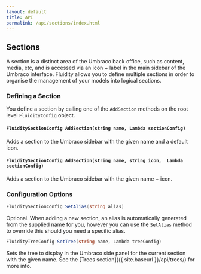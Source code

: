 ```yaml
---
layout: default
title: API
permalink: /api/sections/index.html
---
```


## Sections

A section is a distinct area of the Umbraco back office, such as content, media, etc, and is accessed via an icon + label in the main sidebar of the Umbraco interface. Fluidity allows you to define multiple sections in order to organise the management of your models into logical sections.

### Defining a Section

You define a section by calling one of the `AddSection` methods on the root level `FluidityConfig` object.

#### `FluiditySectionConfig AddSection(string name, Lambda sectionConfig)`
Adds a section to the Umbraco sidebar with the given name and a default icon.

#### `FluiditySectionConfig AddSection(string name, string icon,  Lambda sectionConfig)`
Adds a section to the Umbraco sidebar with the given name + icon.

### Configuration Options

````csharp
FluiditySectionConfig SetAlias(string alias)
````
Optional. When adding a new section, an alias is automatically generated from the supplied name for you, however you can use the `SetAlias` method to override this should you need a specific alias.

````csharp
FluidityTreeConfig SetTree(string name, Lambda treeConfig)
````
Sets the tree to display in the Umbraco side panel for the current section with the given name. See the [Trees section]({{ site.baseurl }}/api/trees/) for more info.
